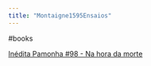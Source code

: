 ```yaml
---
title: "Montaigne1595Ensaios"
---
```


#books

[Inédita Pamonha #98 - Na hora da morte](https://podcasts.google.com/feed/aHR0cHM6Ly9yZXZpc3RhaW5zcGlyZWMuY29tLmJyL2ZlZWQvcG9kY2FzdC8/episode/aHR0cHM6Ly9yZXZpc3RhaW5zcGlyZWMuY29tLmJyLz9wPTU1ODA?ep=14)